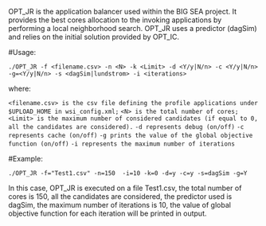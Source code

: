 OPT_JR is the application balancer used within the BIG SEA project. It provides the best cores allocation to the invoking applications by performing a local neighborhood search. OPT_JR uses a predictor (dagSim) and relies on the initial solution provided by OPT_IC.

#Usage:

`./OPT_JR -f <filename.csv> -n <N> -k <Limit> -d <Y/y|N/n> -c <Y/y|N/n> -g=<Y/y|N/n> -s <dagSim|lundstrom> -i <iterations>`

where:

`<filename.csv> is the csv file defining the profile applications under $UPLOAD_HOME in wsi_config.xml;`
`<N> is the total number of cores;`
`<Limit> is the maximum number of considered candidates (if equal to 0, all the candidates are considered).`
`-d represents debug (on/off)`
`-c represents cache (on/off)`
`-g prints the value of the global objective function (on/off)`
`-i represents the maximum number of iterations`

#Example:

`./OPT_JR -f="Test1.csv" -n=150  -i=10 -k=0 -d=y -c=y -s=dagSim -g=Y`

In this case, OPT_JR is executed on a file Test1.csv, the total number of cores is 150, all the candidates are considered, the predictor used is dagSim, the maximum number of iterations is 10, the value of global objective function for each iteration will be printed in output. 

